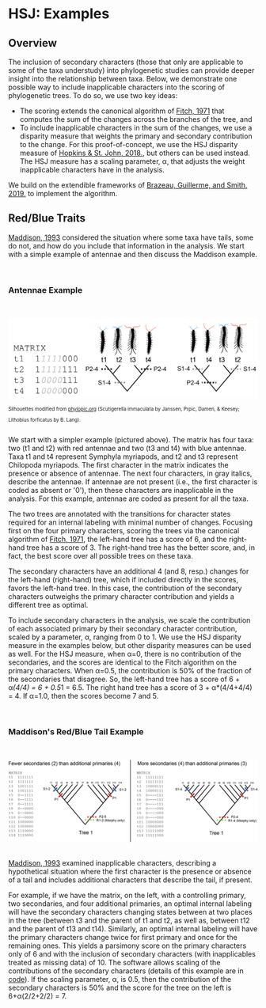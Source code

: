 # HSJ:  Examples #

## Overview ##

The inclusion of secondary characters (those that only are applicable to some of the taxa understudy) into phylogenetic studies can provide deeper insight into the relationship between taxa.  Below, we demonstrate one possible way to include inapplicable characters into the scoring of phylogenetic trees.  To do so, we use two key ideas:

+ The scoring extends the canonical algorithm of [Fitch, 1971](https://doi.org/10.1093/sysbio/20.4.406) that computes the sum of the changes across the branches of the tree, and
+ To include inapplicable characters in the sum of the changes, we use a disparity measure that weights the primary and secondary contribution to the change.  For this proof-of-concept, we use the HSJ disparity measure of [Hopkins & St. John, 2018.](https://doi.org/10.1098/rspb.2018.1784), but others can be used instead.  The HSJ measure has a scaling parameter, &alpha;, that adjusts the weight inapplicable characters have in the analysis.  

We build on the extendible frameworks of [Brazeau, Guillerme, and Smith, 2019.](https://doi.org/10.1093/sysbio/syy083) to implement the algorithm.

## Red/Blue Traits ##

[Maddison, 1993](https://doi.org/10.1093/sysbio/42.4.576) considered the situation where some taxa have tails, some do not, and how do you include that information in the analysis.  We start with a simple example of antennae and then discuss the Maddison example.

&nbsp;

### Antennae Example ###

&nbsp;

![Image](comp_4taxaCROPPED.jpg)

<sup><sup>Silhouettes modified from [phylopic.org](http://phylopic.org) (Scutigerella immaculata by  Janssen, Prpic, Damen, & Keesey; Lithobius forficatus by B. Lang).</sup></sup>

We start with a simpler example (pictured above).  The  matrix  has four taxa: two (t1 and t2) with red antennae and two (t3 and t4) with blue antennae.  Taxa t1 and t4 represent Symphyla myriapods, and t2 and t3 represent Chilopoda myriapods. The first character in the matrix indicates the presence or absence of antennae.  The next four characters, in gray italics, describe the antennae.  If antennae are not present (i.e., the first character is coded as absent or '0'), then these characters are inapplicable in the analysis.  For this example, antennae are coded as present for all the taxa.

The two trees are annotated with the transitions for character states required for an internal labeling with minimal number of changes.  Focusing first on the four primary characters, scoring the trees via the canonical algorithm of [Fitch, 1971](https://doi.org/10.1093/sysbio/20.4.406), the left-hand tree has a score of 6, and the right-hand tree has a score of 3.  The right-hand tree has the better score, and, in fact, the best score over all possible trees on these taxa.

The secondary characters have an additional 4 (and 8, resp.) changes for the left-hand (right-hand) tree, which if included directly in the scores, favors the left-hand tree.  In this case, the contribution of the secondary characters outweighs the primary character contribution and yields a different tree as optimal.

To include secondary characters in the analysis, we scale the contribution of each associated primary by their secondary character contribution, scaled by a parameter, &alpha;, ranging from 0 to 1.  We use the HSJ disparity measure in the examples below, but other disparity measures can be used as well.  For the HSJ measure, when &alpha;=0, there is no contribution of the secondaries, and the scores are identical to the Fitch algorithm on the primary characters.  When
&alpha;=0.5, the contribution is 50% of the fraction of the secondaries that disagree.   So, the left-hand tree has a score of 6 + &alpha;*(4/4) = 6 + 0.5*1 = 6.5.  The right hand tree has a score of 3 + &alpha;*(4/4+4/4) = 4.  If &alpha;=1.0, then the scores become 7 and 5.

&nbsp;

### Maddison's Red/Blue Tail Example ###
&nbsp;

![Image](redBlueTree1.png)
&nbsp;

[Maddison, 1993](https://doi.org/10.1093/sysbio/42.4.576) examined inapplicable characters, describing a hypothetical situation where the first character is the presence or absence of a tail and includes additional characters that describe the tail, if present.  

For example, if we have the matrix, on the left, with a controlling primary, two secondaries, and four additional primaries, an optimal internal labeling will have the secondary characters changing states between at two places in the tree (between t3 and the parent of t1 and t2, as well as, between t12 and the parent of t13 and t14).  Similarly, an optimal internal labeling will have the primary characters change twice for first primary and once for the remaining ones.  This yields a parsimony score on the primary characters only of 6 and with the inclusion of secondary characters (with inapplicables treated as missing data) of 10.  The software allows scaling of the contributions of the secondary characters (details of this example are in [code](code/README.md)).  If the scaling parameter, &alpha;, is 0.5, then the contribution of the secondary characters is 50% and the score for the tree on the left is 6+&alpha;(2/2+2/2) = 7.
